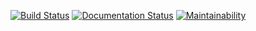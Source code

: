 [![Build Status](https://travis-ci.org/Vmorgant/TP-POO.svg?branch=master)](https://travis-ci.org/Vmorgant/TP-POO)
[![Documentation Status](https://readthedocs.org/projects/tp-poo/badge/?version=latest)](https://tp-poo.readthedocs.io/en/latest/?badge=latest)
[![Maintainability](https://api.codeclimate.com/v1/badges/c058b1b704c6ea1eebdd/maintainability)](https://codeclimate.com/github/Vmorgant/TP-POO/maintainability)
